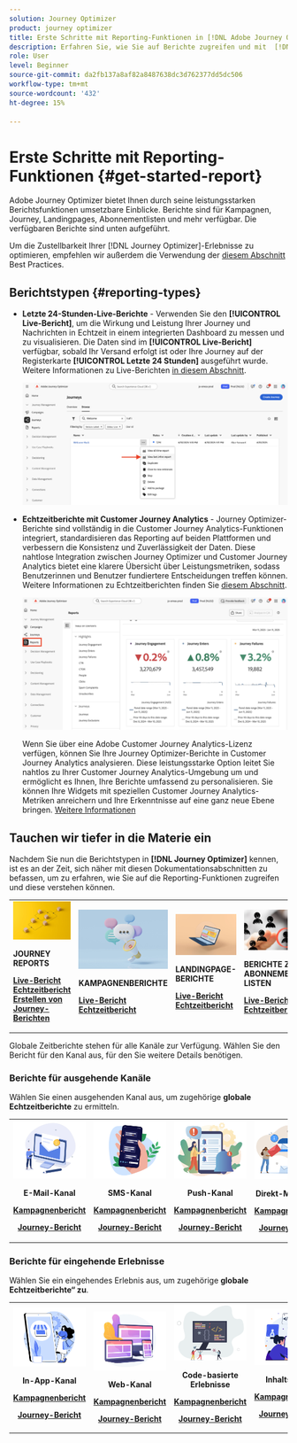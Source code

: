 ```yaml
---
solution: Journey Optimizer
product: journey optimizer
title: Erste Schritte mit Reporting-Funktionen in [!DNL Adobe Journey Optimizer]
description: Erfahren Sie, wie Sie auf Berichte zugreifen und mit  [!DNL Adobe Journey Optimizer]  arbeiten können.
role: User
level: Beginner
source-git-commit: da2fb137a8af82a8487638dc3d762377dd5dc506
workflow-type: tm+mt
source-wordcount: '432'
ht-degree: 15%

---
```


# Erste Schritte mit Reporting-Funktionen {#get-started-report}

Adobe Journey Optimizer bietet Ihnen durch seine leistungsstarken Berichtsfunktionen umsetzbare Einblicke. Berichte sind für Kampagnen, Journey, Landingpages, Abonnementlisten und mehr verfügbar. Die verfügbaren Berichte sind unten aufgeführt.

Um die Zustellbarkeit Ihrer [!DNL Journey Optimizer]-Erlebnisse zu optimieren, empfehlen wir außerdem die Verwendung der [ diesem Abschnitt ](deliverability.md) Best Practices.


## Berichtstypen {#reporting-types}

* **Letzte 24-Stunden-Live-Berichte** - Verwenden Sie den **[!UICONTROL Live-Bericht]**, um die Wirkung und Leistung Ihrer Journey und Nachrichten in Echtzeit in einem integrierten Dashboard zu messen und zu visualisieren. Die Daten sind im **[!UICONTROL Live-Bericht]** verfügbar, sobald Ihr Versand erfolgt ist oder Ihre Journey auf der Registerkarte **[!UICONTROL Letzte 24 Stunden]** ausgeführt wurde. Weitere Informationen zu Live-Berichten [in diesem Abschnitt](live-report.md).

  ![](assets/report_journey.png)


* **Echtzeitberichte mit Customer Journey Analytics** - Journey Optimizer-Berichte sind vollständig in die Customer Journey Analytics-Funktionen integriert, standardisieren das Reporting auf beiden Plattformen und verbessern die Konsistenz und Zuverlässigkeit der Daten. Diese nahtlose Integration zwischen Journey Optimizer und Customer Journey Analytics bietet eine klarere Übersicht über Leistungsmetriken, sodass Benutzerinnen und Benutzer fundiertere Entscheidungen treffen können. Weitere Informationen zu Echtzeitberichten finden Sie [ diesem Abschnitt](report-gs-cja.md).

  ![](assets/gs-cja-report-1.png)

  Wenn Sie über eine Adobe Customer Journey Analytics-Lizenz verfügen, können Sie Ihre Journey Optimizer-Berichte in Customer Journey Analytics analysieren. Diese leistungsstarke Option leitet Sie nahtlos zu Ihrer Customer Journey Analytics-Umgebung um und ermöglicht es Ihnen, Ihre Berichte umfassend zu personalisieren. Sie können Ihre Widgets mit speziellen Customer Journey Analytics-Metriken anreichern und Ihre Erkenntnisse auf eine ganz neue Ebene bringen. [Weitere Informationen](report-cja-manage.md)


## Tauchen wir tiefer in die Materie ein

Nachdem Sie nun die Berichtstypen in **[!DNL Journey Optimizer]** kennen, ist es an der Zeit, sich näher mit diesen Dokumentationsabschnitten zu befassen, um zu erfahren, wie Sie auf die Reporting-Funktionen zugreifen und diese verstehen können.


<table style="table-layout:fixed"><tr style="border: 0;">
<td>
<img alt="Journey-Berichte" src="../assets/do-not-localize/start-journey.jpeg">
<div>
<p><strong>JOURNEY REPORTS</strong></p>
</div>
<div>
<a href="journey-live-report.md"><strong>Live-Bericht</strong></a>
</div>
<div>
<a href="journey-global-report-cja.md"><strong>Echtzeitbericht</strong></a>
</div>
<div>
<a href="sharing-overview.md"><strong>Erstellen von Journey-Berichten</strong></a>
</div>
<p>
<p>
</td>
<td>
<img alt="Kampagnenberichte" src="../assets/do-not-localize/start-campaign.jpeg">
<div>
<p><strong>KAMPAGNENBERICHTE</strong></p>
</div>
<div>
<a href="campaign-live-report.md"><strong>Live-Bericht</strong></a>
</div>
<div>
<a href="campaign-global-report-cja.md"><strong>Echtzeitbericht</strong></a>
</div>
<p>
<p>
</td>
<td>
<img alt="Landingpage-Berichte" src="../assets/do-not-localize/start-interface.jpeg">
<div>
<p><strong>LANDINGPAGE-BERICHTE</strong></p>
</div>
<div>
<a href="lp-report-live.md"><strong>Live-Bericht</strong></a>
</div>
<div>
<a href="lp-report-global-cja.md"><strong>Echtzeitbericht</strong></a>
</div>
<p>
<p>
</td>
<td>
<img alt="Berichte zur Abonnement-Liste" src="../assets/do-not-localize/role.jpg">
<div>
<p><strong>BERICHTE ZU ABONNEMENT-LISTEN</strong></p>
</div>
<div>
<a href="subscription-report-live.md"><strong>Live-Bericht</strong></a>
</div>
<div>
<a href="subscription-report-global-cja.md"><strong>Echtzeitbericht</strong></a>
</div>
<p>
<p>
</td>
</tr></table>


Globale Zeitberichte stehen für alle Kanäle zur Verfügung. Wählen Sie den Bericht für den Kanal aus, für den Sie weitere Details benötigen.

### Berichte für ausgehende Kanäle

Wählen Sie einen ausgehenden Kanal aus, um zugehörige **globale Echtzeitberichte** zu ermitteln.

<table style="table-layout:fixed"><tr style="border: 0;">
<td><img alt="E-Mail" src="../channels/assets/do-not-localize/email.png">
<div align="center"><p><strong>E-Mail-Kanal</strong></p><p><a href="campaign-global-report-cja-email.md"><strong>Kampagnenbericht</strong></a></p><p><a href="journey-global-report-cja-email.md"><strong>Journey-Bericht</strong></a></p></div></td>
<td><a href="campaign-global-report-cja-sms.md"><img alt="SMS" src="../channels/assets/do-not-localize/sms.png"></a>
<div align="center"><p><strong>SMS-Kanal</strong></p><p><a href="campaign-global-report-cja-sms.md"><strong>Kampagnenbericht</strong></a></p><p><a href="journey-global-report-cja-sms.md"><strong>Journey-Bericht</strong></a></p></div></td>
<td><a href="campaign-global-report-cja-push.md"><img alt="Push" src="../channels/assets/do-not-localize/push.png"></a>
<div align="center"><p><strong>Push-Kanal</strong></p><p><a href="campaign-global-report-cja-push.md"><strong>Kampagnenbericht</strong></a></p><p><a href="journey-global-report-cja-push.md"><strong>Journey-Bericht</strong></a></p></div></td>
<td><a href="campaign-global-report-cja-direct.md"><img alt="Direkt-Mail" src="../channels/assets/do-not-localize/direct-mail.jpg"></a>
<div align="center"><p><strong>Direkt-Mail-Kanal</strong></p><p><a href="campaign-global-report-cja-direct.md"><strong>Kampagnenbericht</strong></a></p><p><a href="journey-global-report-cja-direct.md"><strong>Journey-Bericht</strong></a></p></div></td>
</tr></table>

### Berichte für eingehende Erlebnisse

Wählen Sie ein eingehendes Erlebnis aus, um zugehörige **globale Echtzeitberichte“ zu**.

<table style="table-layout:fixed"><tr style="border: 0;">
<td><img alt="In-App" src="../channels/assets/do-not-localize/inapp.jpg">
<div align="center"><p><strong>In-App-Kanal</strong></p><p><a href="campaign-global-report-cja-inapp.md"><strong>Kampagnenbericht</strong></a></p><p><a href="journey-global-report-cja-inapp.md"><strong>Journey-Bericht</strong></a></p></div></td>
<td><p><img alt="Web" src="../channels/assets/do-not-localize/web.jpg"></p>
<div align="center"><p><strong>Web-Kanal</strong></p><p><a href="campaign-global-report-cja-web.md"><strong>Kampagnenbericht</strong></a></p><p><a href="journey-global-report-cja-web.md"><strong>Journey-Bericht</strong></a></p></div></td>
<td><img alt="Code-basiertes Erlebnis" src="../channels/assets/do-not-localize/code.png">
<div align="center"><p><strong>Code-basierte Erlebnisse</strong></p><p><a href="campaign-global-report-cja-code.md"><strong>Kampagnenbericht</strong></a></p><p><a href="campaign-global-report-cja-code.md"><strong>Journey-Bericht</strong></a></p></div></td>
<td><img alt="Inhaltskarten" src="../channels/assets/do-not-localize/cards.png">
<div align="center"><p><strong>Inhaltskarten</strong></p><p><a href="campaign-global-report-cja-content.md"><strong>Kampagnenbericht</strong></a></p><p><a href="journey-global-report-cja-content.md"><strong>Journey-Bericht</strong></a></p></div></td>
</tr></table>
